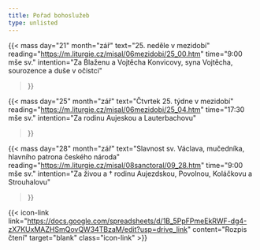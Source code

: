 ```yaml
---
title: Pořad bohoslužeb
type: unlisted
---
```


{{< mass
day="21" 
month="zář" 
text="25. neděle v mezidobí" 
reading="https://m.liturgie.cz/misal/06mezidobi/25_00.htm"
time="9:00 mše sv." 
intention="Za Blaženu a Vojtěcha Konvicovy, syna Vojtěcha, sourozence a duše v očistci"
>}}

{{< mass 
day="25" 
month="zář" 
text="Čtvrtek 25. týdne v mezidobí"
reading="https://m.liturgie.cz/misal/06mezidobi/25_04.htm"
time="17:30 mše sv." 
intention="Za rodinu Aujeskou a Lauterbachovu"
>}}

{{< mass
day="28" 
month="zář" 
text="Slavnost sv. Václava, mučedníka, hlavního patrona českého národa" 
reading="https://m.liturgie.cz/misal/08sanctoral/09_28.htm"
time="9:00 mše sv." 
intention="Za živou a † rodinu Aujezdskou, Povolnou, Koláčkovu a Strouhalovu"
>}}

{{< icon-link link="https://docs.google.com/spreadsheets/d/1B_5PpFPmeEkRWF-dg4-zX7KUxMAZHSmQovQW34TBzaM/edit?usp=drive_link" content="Rozpis čtení" target="blank" class="icon-link" >}}